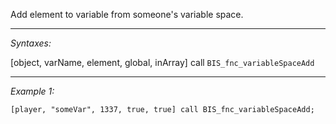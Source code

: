 Add element to variable from someone's variable space.


---
*Syntaxes:*

[object, varName, element, global, inArray] call `BIS_fnc_variableSpaceAdd`

---
*Example 1:*

```sqf
[player, "someVar", 1337, true, true] call BIS_fnc_variableSpaceAdd;
```